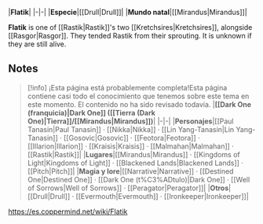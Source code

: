 |**Flatik**|
|-|-|
|**Especie**|[[Drull\|Drull]]|
|**Mundo natal**|[[Mirandus\|Mirandus]]|

**Flatik** is one of [[Rastik\|Rastik]]'s two [[Kretchsires\|Kretchsires]], alongside [[Rasgor\|Rasgor]]. They tended Rastik from their sprouting. It is unknown if they are still alive.

## Notes

> [!info] ¡Esta página está probablemente completa!Esta página contiene casi todo el conocimiento que tenemos sobre este tema en este momento.
El contenido no ha sido revisado todavía.
|**[[Dark One (franquicia)\|Dark One]] ([[Tierra (Dark One)\|Tierra]]/[[Mirandus\|Mirandus]])**|
|-|-|
|**Personajes**|[[Paul Tanasin\|Paul Tanasin]] · [[Nikka\|Nikka]] · [[Lin Yang-Tanasin\|Lin Yang-Tanasin]] · [[Gosovic\|Gosovic]] · [[Feotora\|Feotora]] · [[Illarion\|Illarion]] · [[Kraisis\|Kraisis]] · [[Malmahan\|Malmahan]] · [[Rastik\|Rastik]]|
|**Lugares**|[[Mirandus\|Mirandus]] · [[Kingdoms of Light\|Kingdoms of Light]] · [[Blackened Lands\|Blackened Lands]] · [[Pitch\|Pitch]]|
|**Magia y lore**|[[Narrative\|Narrative]] · [[Destined One\|Destined One]] · [[Dark One (t%C3%ADtulo)\|Dark One]] · [[Well of Sorrows\|Well of Sorrows]] · [[Peragator\|Peragator]]|
|**Otros**|[[Drull\|Drull]] · [[Evermouth\|Evermouth]] · [[Ironkeeper\|Ironkeeper]]|



https://es.coppermind.net/wiki/Flatik